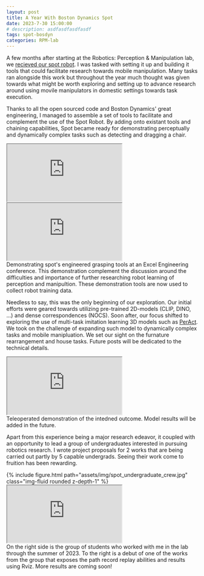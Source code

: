 ```yaml
---
layout: post
title: A Year With Boston Dynamics Spot
date: 2023-7-30 15:00:00
# description: asdfasdfasdfasdf
tags: spot-bosdyn
categories: RPM-lab
---
```

A few months after starting at the Robotics: Perception & Manipulation lab, we [recieved our spot robot](https://cse.umn.edu/cs/news/desingh-lab-unpacks-first-spot-robot-boston-dynamics). I was tasked with setting it up and building it tools that could facilitate research towards mobile manipulation. Many tasks ran alongside this work but throughout the year much thought was given towards what might be worth exploring and setting up to advance research around using movile manipulators in domestic settings towards task execution.

Thanks to all the open sourced code and Boston Dynamics' great engineering, I managed to assemble a set of tools to facilitate and complement the use of the Spot Robot. By adding onto existant tools and chaining capabilities, Spot became ready for demonstrating perceptually and dynamically complex tasks such as detecting and dragging a chair.

<div class="row mt-2">
    <div class="col-sm mt-2 mt-md-0">
        <!-- {% include video.html path="assets/video/excel_spot_chair/tracking_chair.mp4" class="img-fluid rounded z-depth-1" controls=true autoplay=true %} -->
        <iframe src="https://drive.google.com/file/d/1CRGFCi3UDZxn60pNHLN6Q5gQvilM__WB/preview?mute=1" allow="autoplay"></iframe>
    </div>
    <div class="col-sm mt-2 mt-md-0">
        <!-- {% include video.html path="assets/video/excel_spot_chair/grabbing_chair.mp4" class="img-fluid rounded z-depth-1" controls=true %} -->
        <iframe src="https://drive.google.com/file/d/1HjGXmrSYA209F4m5mcokDUraG6_SgnAC/preview?mute=1" allow="autoplay"></iframe>
    </div>
</div>
<div class="caption">
    Demonstrating spot's engineered grasping tools at an Excel Engineering conference. This demonstration complement the discussion around the difficulties and importance of further researching robot learning of perception and manipultion. These demonstration tools are now used to collect robot training data.
</div>

Needless to say, this was the only beginning of our exploration. Our initial efforts were geared towards utilizing pre-trained 2D-models (CLIP, DINO, ...) and dense correspondences (NOCS). Soon after, our focus shifted to exploring the use of multi-task imitation learning 3D models such as [PerAct](https://peract.github.io/). We took on the challenge of expanding such model to dynamically complex tasks and mobile manipluation. We set our sight on the furnature rearrangement and house tasks. Future posts will be dedicated to the technical details.

<div class="container">
<div class="row justify-content-md-center">
    <div class="col-6">
        <!-- {% include video.html path="assets/video/20230429_spot_chair_pitch_final.mp4" class="img-fluid rounded z-depth-1" controls=true autoplay=true %} -->
        <iframe src="https://drive.google.com/file/d/12V2PiA86X8rsWzxrB732bLIm3iUmxYQI/preview?mute=1" allow="autoplay"></iframe>
    </div>
</div>
    <div class="caption">
        Teleoperated demonstration of the intedned outcome. Model results will be added in the future.
    </div>
</div>


Apart from this experience being a major research edeavor, it coupled with an opportunity to lead a group of undergraduates interested in pursuing robotics research. I wrote project proposals for 2 works that are being carried out partly by 5 capable undergrads. Seeing their work come to fruition has been rewarding.

<div class="container">
    <div class="row justify-content-md-center">
        <div class="col-4">
            {% include figure.html path="assets/img/spot_undergraduate_crew.jpg" class="img-fluid rounded z-depth-1" %}
        </div>
        <div class="col-8">
            <!-- {% include video.html path="https://drive.google.com/file/d/1otIK2uVudY0fnEes0oEtdQRIl3rkCZU9/preview" class="img-fluid rounded z-depth-1" controls=true autoplay=true %} -->
            <iframe src="https://drive.google.com/file/d/1otIK2uVudY0fnEes0oEtdQRIl3rkCZU9/preview?mute=1" allow="autoplay"></iframe>
        </div>
    </div>
    <div class="caption">
        On the right side is the group of students who worked with me in the lab through the summer of 2023. To the right is a debut of one of the works from the group that exposes the path record replay abilities and results using Rviz. More results are coming soon!
    </div>
</div>
